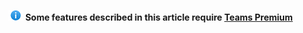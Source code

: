 ![Information icon](../media/info.png) **Some features described in this article require [Teams Premium](https://review.learn.microsoft.com/en-us/MicrosoftTeams/enhanced-teams-experience?branch=danismith-t-pre-licensing)**